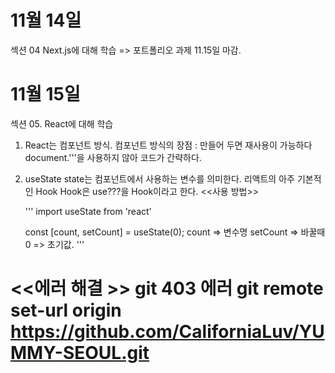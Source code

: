 # 11월 14일

섹션 04 Next.js에 대해 학습
=> 포트폴리오 과제 11.15일 마감.

# 11월 15일

섹션 05. React에 대해 학습

1. React는 컴포넌트 방식.
   컴포넌트 방식의 장점 : 만들어 두면 재사용이 가능하다
   document.'''을 사용하지 않아 코드가 간략하다.
2. useState
   state는 컴포넌트에서 사용하는 변수를 의미한다.
   리액트의 아주 기본적인 Hook
   Hook은 use???을 Hook이라고 한다.
   <<사용 방법>>


    '''
    import useState from 'react'

    const [count, setCount] = useState(0);
     count => 변수명
     setCount => 바꿀때
     0 => 초기값.
    '''

<<에러 해결 >>
git 403 에러
git remote set-url origin https://github.com/CaliforniaLuv/YUMMY-SEOUL.git
=======
